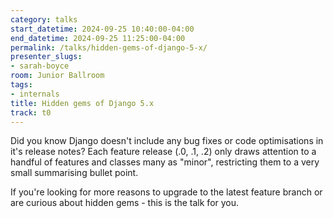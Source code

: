 ```yaml
---
category: talks
start_datetime: 2024-09-25 10:40:00-04:00
end_datetime: 2024-09-25 11:25:00-04:00
permalink: /talks/hidden-gems-of-django-5-x/
presenter_slugs:
- sarah-boyce
room: Junior Ballroom
tags:
- internals
title: Hidden gems of Django 5.x
track: t0
---
```


Did you know Django doesn't include any bug fixes or code optimisations in it's release notes? 
Each feature release (.0, .1, .2) only draws attention to a handful of features and classes many as "minor", restricting them to a very small summarising bullet point. 

If you're looking for more reasons to upgrade to the latest feature branch or are curious about hidden gems - this is the talk for you.
